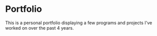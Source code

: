 # Portfolio
This is a personal portfolio displaying a few programs and projects I've worked on over the past 4 years.
